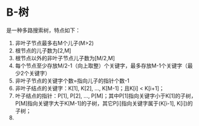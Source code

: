 # B-树

 是一种多路搜索树，特点如下：
 <ol>
 <li>非叶子节点最多右M个儿子(M>2)</li>
 <li>根节点的儿子数为[2,M]</li>
 <li>根节点以外的非叶子节点儿子数为[M/2,M]</li>
 <li>每个节点至少存放M/2-1（向上取整）个关键字，最多存放M-1个关键字（最少2个关键字）</li>
 <li>非叶子节点的关键字个数=指向儿子的指针个数-1</li>
 <li>非叶子结点的关键字：K[1], K[2], …, K[M-1]；且K[i] < K[i+1]；</li>
 <li>叶子结点的指针：P[1], P[2], …, P[M]；其中P[1]指向关键字小于K[1]的子树，P[M]指向关键字大于K[M-1]的子树，其它P[i]指向关键字属于(K[i-1], K[i])的子树；</li>
 <li></li>
 </ol>